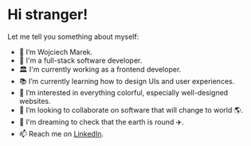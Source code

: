 # Hi stranger!
Let me tell you something about myself:
- 👋 I’m Wojciech Marek.
- 🌱 I'm a full-stack software developer.
- 🏛️ I'm currently working as a frontend developer.
- 📚 I’m currently learning how to design UIs and user experiences.
- 👀 I’m interested in everything colorful, especially well-designed websites.
- 💞️ I’m looking to collaborate on software that will change to world 🌎.
- 🙈 I'm dreaming to check that the earth is round ✈️.
- 📫 Reach me on [LinkedIn](https://www.linkedin.com/in/wojciech-marek/).

<!---
wojciechmarek/wojciechmarek is a ✨ special ✨ repository because its `README.md` (this file) appears on your GitHub profile.
You can click the Preview link to take a look at your changes.
--->

